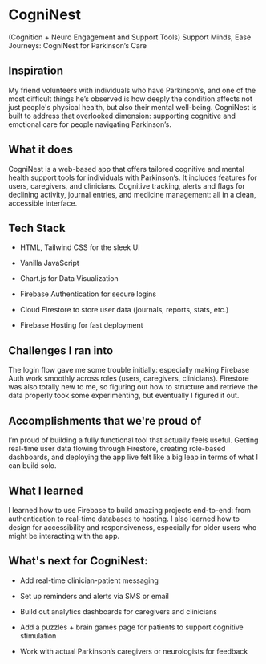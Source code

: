 # CogniNest
(Cognition + Neuro Engagement and Support Tools)
Support Minds, Ease Journeys: CogniNest for Parkinson’s Care

## Inspiration
My friend volunteers with individuals who have Parkinson’s, and one of the most difficult things he’s observed is how deeply the condition affects not just people's physical health, but also their mental well-being. CogniNest is built to address that overlooked dimension: supporting cognitive and emotional care for people navigating Parkinson’s.
## What it does
CogniNest is a web-based app that offers tailored cognitive and mental health support tools for individuals with Parkinson’s. It includes features for users, caregivers, and clinicians. Cognitive tracking, alerts and flags for declining activity, journal entries, and medicine management: all in a clean, accessible interface.
## Tech Stack

- HTML, Tailwind CSS for the sleek UI

- Vanilla JavaScript

- Chart.js for Data Visualization

- Firebase Authentication for secure logins

- Cloud Firestore to store user data (journals, reports, stats, etc.)

- Firebase Hosting for fast deployment

## Challenges I ran into
The login flow gave me some trouble initially: especially making Firebase Auth work smoothly across roles (users, caregivers, clinicians). Firestore was also totally new to me, so figuring out how to structure and retrieve the data properly took some experimenting, but eventually I figured it out.

## Accomplishments that we're proud of
I’m proud of building a fully functional tool that actually feels useful. Getting real-time user data flowing through Firestore, creating role-based dashboards, and deploying the app live felt like a big leap in terms of what I can build solo.
## What I learned
I learned how to use Firebase to build amazing projects end-to-end: from authentication to real-time databases to hosting. I also learned how to design for accessibility and responsiveness, especially for older users who might be interacting with the app.
## What's next for CogniNest:

- Add real-time clinician-patient messaging

- Set up reminders and alerts via SMS or email

- Build out analytics dashboards for caregivers and clinicians

- Add a puzzles + brain games page for patients to support cognitive stimulation

- Work with actual Parkinson’s caregivers or neurologists for feedback
